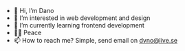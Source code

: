 - 👋 Hi, I’m Dano
- 👀 I’m interested in web development and design
- 🌱 I’m currently learning frontend development
- ✌🏼 Peace
- 📫 How to reach me? Simple, send email on dvno@live.se

<!---
Dvno78/Dvno78 is a ✨ special ✨ repository because its `README.md` (this file) appears on your GitHub profile.
You can click the Preview link to take a look at your changes.
--->

